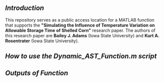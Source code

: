 ## _Introduction_

This repository serves as a public access location for a MATLAB function that supports the **"Simulating the Influence of Temperature Variation on Allowable Storage Time of Shelled Corn"** research paper.  The authors of this research paper are **Bailey J. Adams** (Iowa State University) and **Kurt A. Rosentrater** (Iowa State University).

## _How to use the Dynamic_AST_Function.m script_


## _Outputs of Function_


